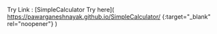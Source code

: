 Try Link : [SimpleCalculator Try here]( https://pawarganeshnayak.github.io/SimpleCalculator/ {:target="_blank" rel="noopener"} )
